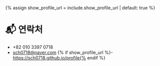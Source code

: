 {% assign show_profile_url = include.show_profile_url | default: true %}

# 📬 연락처

- +82 010 3397 0718
- sch0718@naver.com
{% if show_profile_url %}- https://sch0718.github.io/profile{% endif %}